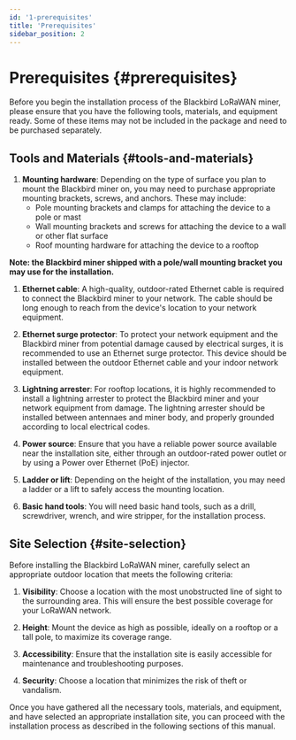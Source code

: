 ```yaml
---
id: '1-prerequisites'
title: 'Prerequisites'
sidebar_position: 2
---
```


# Prerequisites {#prerequisites}

Before you begin the installation process of the Blackbird LoRaWAN miner, please ensure that you have the following tools, materials, and equipment ready. Some of these items may not be included in the package and need to be purchased separately.

## Tools and Materials {#tools-and-materials}

1. **Mounting hardware**: Depending on the type of surface you plan to mount the Blackbird miner on, you may need to purchase appropriate mounting brackets, screws, and anchors. These may include:
   - Pole mounting brackets and clamps for attaching the device to a pole or mast
   - Wall mounting brackets and screws for attaching the device to a wall or other flat surface
   - Roof mounting hardware for attaching the device to a rooftop

__Note: the Blackbird miner shipped with a pole/wall mounting bracket you may use for the installation.__

1. **Ethernet cable**: A high-quality, outdoor-rated Ethernet cable is required to connect the Blackbird miner to your network. The cable should be long enough to reach from the device's location to your network equipment.

2. **Ethernet surge protector**: To protect your network equipment and the Blackbird miner from potential damage caused by electrical surges, it is recommended to use an Ethernet surge protector. This device should be installed between the outdoor Ethernet cable and your indoor network equipment.

3. **Lightning arrester**: For rooftop locations, it is highly recommended to install a lightning arrester to protect the Blackbird miner and your network equipment from damage. The lightning arrester should be installed between antennaes and miner body, and properly grounded according to local electrical codes.

4. **Power source**: Ensure that you have a reliable power source available near the installation site, either through an outdoor-rated power outlet or by using a Power over Ethernet (PoE) injector.

5. **Ladder or lift**: Depending on the height of the installation, you may need a ladder or a lift to safely access the mounting location.

6. **Basic hand tools**: You will need basic hand tools, such as a drill, screwdriver, wrench, and wire stripper, for the installation process.

## Site Selection {#site-selection}

Before installing the Blackbird LoRaWAN miner, carefully select an appropriate outdoor location that meets the following criteria:

1. **Visibility**: Choose a location with the most unobstructed line of sight to the surrounding area. This will ensure the best possible coverage for your LoRaWAN network.

2. **Height**: Mount the device as high as possible, ideally on a rooftop or a tall pole, to maximize its coverage range.

3. **Accessibility**: Ensure that the installation site is easily accessible for maintenance and troubleshooting purposes.

4. **Security**: Choose a location that minimizes the risk of theft or vandalism.

Once you have gathered all the necessary tools, materials, and equipment, and have selected an appropriate installation site, you can proceed with the installation process as described in the following sections of this manual.
